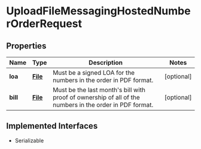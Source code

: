 

# UploadFileMessagingHostedNumberOrderRequest

## Properties

Name | Type | Description | Notes
------------ | ------------- | ------------- | -------------
**loa** | [**File**](File.md) | Must be a signed LOA for the numbers in the order in PDF format. |  [optional]
**bill** | [**File**](File.md) | Must be the last month&#39;s bill with proof of ownership of all of the numbers in the order in PDF format. |  [optional]


## Implemented Interfaces

* Serializable


